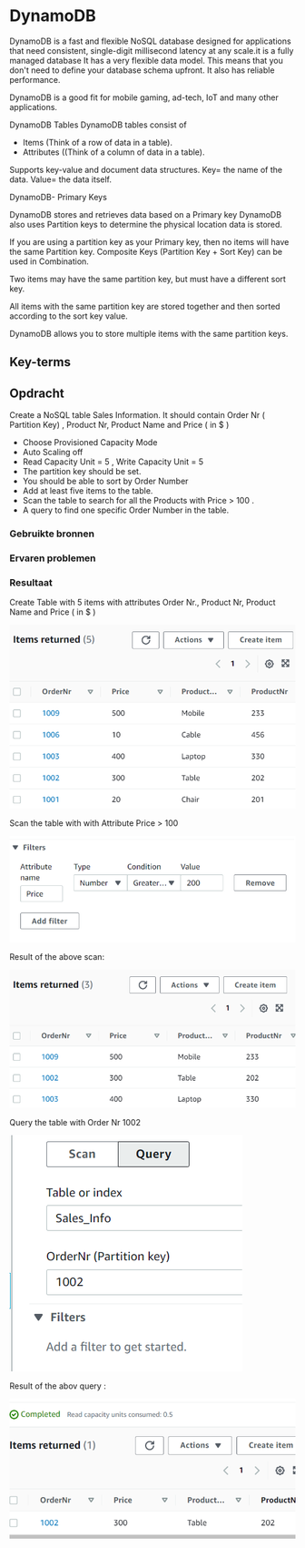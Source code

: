 # DynamoDB
DynamoDB is a fast and flexible NoSQL database designed for applications that need consistent, single-digit millisecond latency at any scale.it is a fully managed database It has a very flexible data model. This means that you don't need to define your database schema upfront. It also has reliable performance.

DynamoDB is a good fit for mobile gaming, ad-tech, IoT and many other applications.

DynamoDB Tables
DynamoDB tables consist of 
- Items (Think of a row of data in a table).
- Attributes ((Think of a column of data in a table).

Supports key-value and document data structures.
Key= the name of the data.  Value= the data itself.

DynamoDB- Primary Keys

DynamoDB stores and retrieves data based on a Primary key
DynamoDB also uses Partition keys to determine the physical location data is stored.

If you are using a partition key as your Primary key, then no items will have the same Partition key.
Composite Keys (Partition Key + Sort Key) can be used in Combination.

Two items may have the same partition key, but must have a different sort key.

All items with the same partition key are stored together and then sorted according to the sort key value.

DynamoDB allows you to store multiple items with the same partition keys.
## Key-terms

## Opdracht


Create a NoSQL table Sales Information. It should contain Order Nr ( Partition Key) , Product Nr, Product Name and Price ( in $ )
- Choose Provisioned Capacity Mode
- Auto Scaling off 
- Read Capacity Unit = 5 , Write Capacity Unit = 5
- The partition key should be set.
- You should be able to sort by Order Number
- Add at least five items to the table.
- Scan the table to search for all the Products with Price > 100 .
- A query to find one specific Order Number in the table.

### Gebruikte bronnen

### Ervaren problemen

### Resultaat
Create Table with 5 items with attributes Order Nr., Product Nr, Product Name and Price ( in $ )

 ![alt_text](https://github.com/techgrounds/cloud-6-repo-rupaliBC/blob/main/00_includes/dynamo1.png)

 Scan the table with with Attribute Price > 100 
 
 ![alt_text](https://github.com/techgrounds/cloud-6-repo-rupaliBC/blob/main/00_includes/dynamo2.png)

 Result of the above scan:
 
 ![alt_text](https://github.com/techgrounds/cloud-6-repo-rupaliBC/blob/main/00_includes/dynamo3.png)
 
 Query the table with Order Nr 1002

 ![alt_text](https://github.com/techgrounds/cloud-6-repo-rupaliBC/blob/main/00_includes/dynamo6.png)
 
 Result of the abov query :

 ![alt_text](https://github.com/techgrounds/cloud-6-repo-rupaliBC/blob/main/00_includes/dynamo5.png)
 
